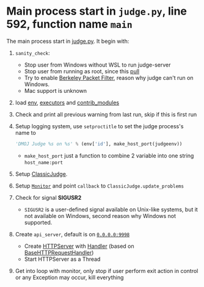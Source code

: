 # Main process start in `judge.py`, line 592, function name `main`

The main process start in [judge.py](../dmoj/judge.py). It begin with:

1. `sanity_check`:

    - Stop user from Windows without WSL to run judge-server
    - Stop user from running as root, since this [pull](https://github.com/DMOJ/judge-server/pull/757)
    - Try to enable [Berkeley Packet Filter](https://en.wikipedia.org/wiki/Berkeley_Packet_Filter), reason why judge can't run on Windows.
    - Mac support is unknown

2. load [env](../dmoj/judgeenv.py), [executors](../dmoj/executors/__init__.py) and [contrib_modules](../dmoj/contrib/__init__.py)
3. Check and print all previous warning from last run, skip if this is first run
4. Setup logging system, use `setproctitle` to set the judge process's name to

    ```python
    'DMOJ Judge %s on %s' % (env['id'], make_host_port(judgeenv))
    ```

    - `make_host_port` just a function to combine 2 variable into one string `host_name:port`

5. Setup [ClassicJudge](./JudgeClass.md).
6. Setup [`Monitor`](./monitor.md) and point `callback` to `ClassicJudge.update_problems`
7. Check for signal **SIGUSR2**

    - `SIGUSR2` is a user-defined signal available on Unix-like systems, but it not available on Windows, second reason why Windows not supported.
8. Create `api_server`, default is on [`0.0.0.0:9998`](https://en.wikipedia.org/wiki/0.0.0.0)

    - Create [HTTPServer](https://docs.python.org/3/library/http.server.html) with [Handler](../dmoj/control.py) (based on [BaseHTTPRequestHandler](https://docs.python.org/3/library/http.server.html#http.server.BaseHTTPRequestHandler))
    - Start HTTPServer as a Thread

9. Get into loop with monitor, only stop if user perform exit action in control or any Exception may occur, kill everything
